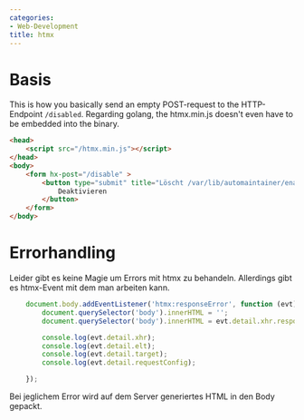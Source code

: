 ```yaml
---
categories:
- Web-Development
title: htmx
---
```


# Basis 

This is how you basically send an empty POST-request to the
HTTP-Endpoint `/disabled`. Regarding golang, the htmx.min.js doesn\'t
even have to be embedded into the binary.

``` html
<head>
    <script src="/htmx.min.js"></script>
</head>
<body>
    <form hx-post="/disable" >
        <button type="submit" title="Löscht /var/lib/automaintainer/enabled">
            Deaktivieren
        </button>
    </form>
</body>
```

# Errorhandling 

Leider gibt es keine Magie um Errors mit htmx zu behandeln. Allerdings
gibt es htmx-Event mit dem man arbeiten kann.

``` javascript
    document.body.addEventListener('htmx:responseError', function (evt) {
        document.querySelector('body').innerHTML = '';
        document.querySelector('body').innerHTML = evt.detail.xhr.responseText;

        console.log(evt.detail.xhr);
        console.log(evt.detail.elt);
        console.log(evt.detail.target);
        console.log(evt.detail.requestConfig);

    });
```

Bei jeglichem Error wird auf dem Server generiertes HTML in den Body
gepackt.
